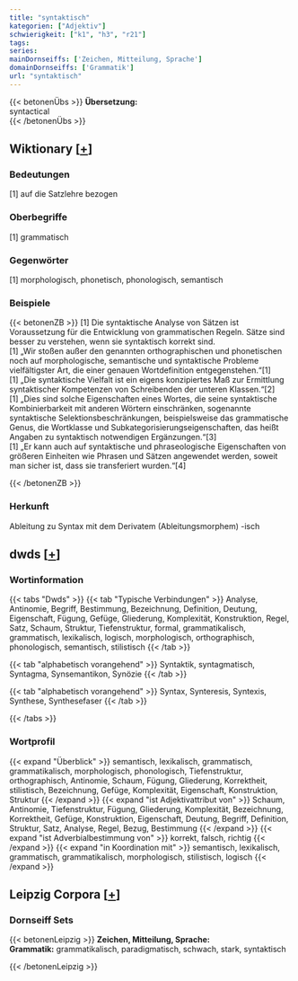 ```yaml
---
title: "syntaktisch"
kategorien: ["Adjektiv"]
schwierigkeit: ["k1", "h3", "r21"]
tags:
series:
mainDornseiffs: ['Zeichen, Mitteilung, Sprache']
domainDornseiffs: ['Grammatik']
url: "syntaktisch"
---
```


{{< betonenÜbs >}}
**Übersetzung:**  
syntactical  
{{< /betonenÜbs >}}

## Wiktionary [[+](https://de.wiktionary.org/wiki/syntaktisch)]

### Bedeutungen
[1] auf die Satzlehre bezogen  

### Oberbegriffe
[1] grammatisch  

### Gegenwörter
[1] morphologisch, phonetisch, phonologisch, semantisch  

### Beispiele
{{< betonenZB >}}
[1] Die syntaktische Analyse von Sätzen ist Voraussetzung für die Entwicklung von grammatischen Regeln. Sätze sind besser zu verstehen, wenn sie syntaktisch korrekt sind.  
[1] „Wir stoßen außer den genannten orthographischen und phonetischen noch auf morphologische, semantische und syntaktische Probleme vielfältigster Art, die einer genauen Wortdefinition entgegenstehen.“[1]  
[1] „Die syntaktische Vielfalt ist ein eigens konzipiertes Maß zur Ermittlung syntaktischer Kompetenzen von Schreibenden der unteren Klassen.“[2]  
[1] „Dies sind solche Eigenschaften eines Wortes, die seine syntaktische Kombinierbarkeit mit anderen Wörtern einschränken, sogenannte syntaktische Selektionsbeschränkungen, beispielsweise das grammatische Genus, die Wortklasse und Subkategorisierungseigenschaften, das heißt Angaben zu syntaktisch notwendigen Ergänzungen.“[3]  
[1] „Er kann auch auf syntaktische und phraseologische Eigenschaften von größeren Einheiten wie Phrasen und Sätzen angewendet werden, soweit man sicher ist, dass sie transferiert wurden.“[4]  

{{< /betonenZB >}}
### Herkunft
Ableitung zu Syntax mit dem Derivatem (Ableitungsmorphem) -isch  



## dwds [[+](https://www.dwds.de/wb/syntaktisch)]

### Wortinformation
{{< tabs "Dwds" >}}
{{< tab "Typische Verbindungen" >}}
Analyse, Antinomie, Begriff, Bestimmung, Bezeichnung, Definition, Deutung, Eigenschaft, Fügung, Gefüge, Gliederung, Komplexität, Konstruktion, Regel, Satz, Schaum, Struktur, Tiefenstruktur, formal, grammatikalisch, grammatisch, lexikalisch, logisch, morphologisch, orthographisch, phonologisch, semantisch, stilistisch
{{< /tab >}}

{{< tab "alphabetisch vorangehend" >}}
Syntaktik, syntagmatisch, Syntagma, Synsemantikon, Synözie
{{< /tab >}}

{{< tab "alphabetisch vorangehend" >}}
Syntax, Synteresis, Syntexis, Synthese, Synthesefaser
{{< /tab >}}

{{< /tabs >}}

### Wortprofil
{{< expand "Überblick" >}} semantisch, lexikalisch, grammatisch, grammatikalisch, morphologisch, phonologisch, Tiefenstruktur, orthographisch, Antinomie, Schaum, Fügung, Gliederung, Korrektheit, stilistisch, Bezeichnung, Gefüge, Komplexität, Eigenschaft, Konstruktion, Struktur {{< /expand >}}
{{< expand "ist Adjektivattribut von" >}} Schaum, Antinomie, Tiefenstruktur, Fügung, Gliederung, Komplexität, Bezeichnung, Korrektheit, Gefüge, Konstruktion, Eigenschaft, Deutung, Begriff, Definition, Struktur, Satz, Analyse, Regel, Bezug, Bestimmung {{< /expand >}}
{{< expand "ist Adverbialbestimmung von" >}} korrekt, falsch, richtig {{< /expand >}}
{{< expand "in Koordination mit" >}} semantisch, lexikalisch, grammatisch, grammatikalisch, morphologisch, stilistisch, logisch {{< /expand >}}

## Leipzig Corpora [[+](https://corpora.uni-leipzig.de/en/res?word=syntaktisch&corpusId=deu_newscrawl-public_2018)]

### Dornseiff Sets
{{< betonenLeipzig >}}
**Zeichen, Mitteilung, Sprache:**  
**Grammatik:** grammatikalisch, paradigmatisch, schwach, stark, syntaktisch  

{{< /betonenLeipzig >}}
